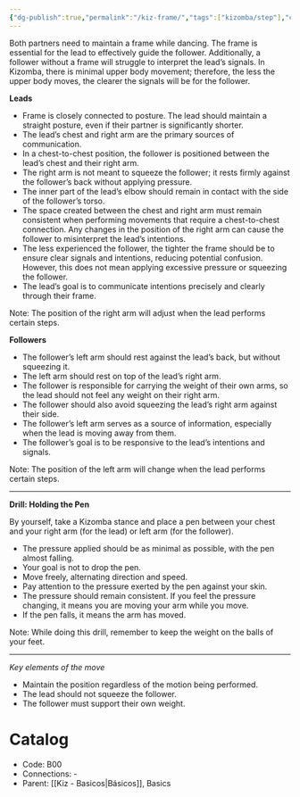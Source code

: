 ```yaml
---
{"dg-publish":true,"permalink":"/kiz-frame/","tags":["kizomba/step"],"created":"2024-11-20T11:57:57.460-05:00","updated":"2025-06-05T09:17:11.115-04:00"}
---
```



Both partners need to maintain a frame while dancing. The frame is essential for the lead to effectively guide the follower. Additionally, a follower without a frame will struggle to interpret the lead’s signals. In Kizomba, there is minimal upper body movement; therefore, the less the upper body moves, the clearer the signals will be for the follower.

**Leads**
- Frame is closely connected to posture. The lead should maintain a straight posture, even if their partner is significantly shorter.
- The lead’s chest and right arm are the primary sources of communication.
- In a chest-to-chest position, the follower is positioned between the lead’s chest and their right arm.
- The right arm is not meant to squeeze the follower; it rests firmly against the follower’s back without applying pressure.
- The inner part of the lead’s elbow should remain in contact with the side of the follower’s torso.
- The space created between the chest and right arm must remain consistent when performing movements that require a chest-to-chest connection. Any changes in the position of the right arm can cause the follower to misinterpret the lead’s intentions.
- The less experienced the follower, the tighter the frame should be to ensure clear signals and intentions, reducing potential confusion. However, this does not mean applying excessive pressure or squeezing the follower.
- The lead’s goal is to communicate intentions precisely and clearly through their frame.

Note: The position of the right arm will adjust when the lead performs certain steps.

**Followers**
- The follower’s left arm should rest against the lead’s back, but without squeezing it.
- The left arm should rest on top of the lead’s right arm.
- The follower is responsible for carrying the weight of their own arms, so the lead should not feel any weight on their right arm.
- The follower should also avoid squeezing the lead’s right arm against their side.
- The follower’s left arm serves as a source of information, especially when the lead is moving away from them.
- The follower’s goal is to be responsive to the lead’s intentions and signals.

Note: The position of the left arm will change when the lead performs certain steps.

---

**Drill: Holding the Pen**

By yourself, take a Kizomba stance and place a pen between your chest and your right arm (for the lead) or left arm (for the follower).

- The pressure applied should be as minimal as possible, with the pen almost falling.
- Your goal is not to drop the pen.
- Move freely, alternating direction and speed.
- Pay attention to the pressure exerted by the pen against your skin.
- The pressure should remain consistent. If you feel the pressure changing, it means you are moving your arm while you move.
- If the pen falls, it means the arm has moved.

Note: While doing this drill, remember to keep the weight on the balls of your feet.

---

*Key elements of the move*
- Maintain the position regardless of the motion being performed.
- The lead should not squeeze the follower.
- The follower must support their own weight.

# Catalog

- Code: B00
- Connections: -
- Parent: [[Kiz - Basicos\|Básicos]], Basics
